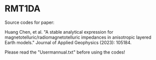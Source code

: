 # RMT1DA

Source codes for paper:

Huang Chen, et al. "A stable analytical expression for magnetotelluric/radiomagnetotelluric impedances in 
anisotropic layered Earth models." Journal of Applied Geophysics (2023): 105184.

Please read the "Usermannual.txt" before using the codes!





